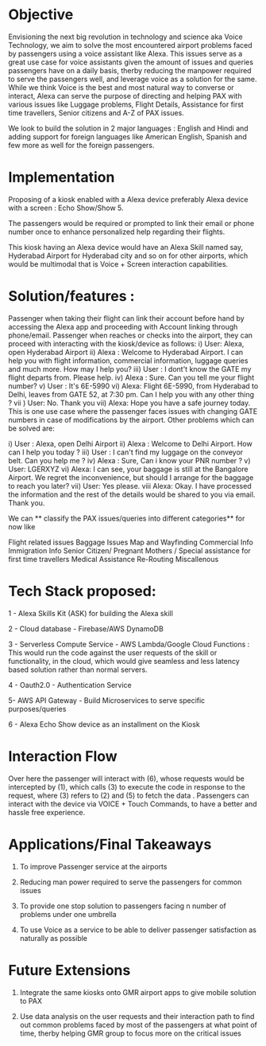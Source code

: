 # Objective

Envisioning the next big revolution in technology and science aka Voice Technology, we aim to solve the most encountered airport problems faced by passengers using a voice assistant like Alexa. This issues serve as a great use case for voice assistants given the amount of issues and queries passengers have on a daily basis, therby reducing the manpower required to serve the passengers well, and leverage voice as a solution for the same. While we think Voice is the best and most natural way to converse or interact, Alexa can serve the purpose of directing and helping PAX with various issues like Luggage problems, Flight Details, Assistance for first time travellers, Senior citizens and A-Z of PAX issues.

We look to build the solution in 2 major languages : English and Hindi and adding support for foreign languages like American English, Spanish and few more as well for the foreign passengers.

# Implementation

Proposing of a kiosk enabled with a Alexa device preferably Alexa device with a screen : Echo Show/Show 5.

The passengers would be required or prompted to link their email or phone number once to enhance personalized help regarding their flights.

This kiosk having an Alexa device would have an Alexa Skill named say, Hyderabad Airport for Hyderabad city and so on for other airports, which would be multimodal that is Voice + Screen interaction capabilities.

# Solution/features :

Passenger when taking their flight can link their account before hand by accessing the Alexa app and proceeding with Account linking through phone/email.
Passenger when reaches or checks into the airport, they can proceed with interacting with the kiosk/device as follows:
        i) User: Alexa, open Hyderabad Airport
        ii) Alexa : Welcome to Hyderabad Airport. I can help you with flight information, commercial information, luggage queries and much more. How may I help you?
        iii) User : I dont't know the GATE my flight departs from. Please help.
        iv) Alexa : Sure. Can you tell me your flight number?
        v) User : It's 6E-5990
        vi) Alexa: Flight 6E-5990, from Hyderabad to Delhi, leaves from GATE 52, at 7:30 pm. Can I help you with any other thing ?
        vii ) User: No. Thank you
        vii) Alexa: Hope you have a safe journey today.
This is one use case where the passenger faces issues with changing GATE numbers in case of modifications by the airport. Other problems which can be solved are:

i) User : Alexa, open Delhi Airport
ii) Alexa : Welcome to Delhi Airport. How can I help you today ?
iii) User : I can't find my luggage on the conveyor belt. Can you help me ?
iv) Alexa :  Sure, Can i know your PNR number ?
v) User: LGERXYZ
vi) Alexa: I can see, your baggage is still at the Bangalore Airport. We regret the inconvenience, but should I arrange for the baggage to reach you later?
vii) User: Yes please.
viii Alexa: Okay. I have processed the information and the rest of the details would be shared to you via email. Thank you.


We can ** classify the PAX issues/queries into different categories** for now like

Flight related issues
Baggage Issues
Map and Wayfinding
Commercial Info
Immigration Info
Senior Citizen/ Pregnant Mothers / Special assistance for first time travellers
Medical Assistance
Re-Routing
Miscallenous


# Tech Stack proposed:


1 - Alexa Skills Kit (ASK) for building the Alexa skill

2 - Cloud database - Firebase/AWS DynamoDB

3 - Serverless Compute Service - AWS Lambda/Google Cloud Functions : This would run the code against the user requests of the skill or functionality, in the cloud, which would give seamless and less latency based solution rather than normal servers.

4 - Oauth2.0 - Authentication Service

5- AWS API Gateway - Build Microservices to serve specific purposes/queries

6 - Alexa Echo Show device as an installment on the Kiosk

# Interaction Flow


Over here the passenger will interact with (6), whose requests would be intercepted by (1), which calls (3) to execute the code in response to the request, where (3) refers to (2) and (5) to fetch the data . Passengers can interact with the device via VOICE + Touch Commands, to have a better and hassle free experience.

# Applications/Final Takeaways


1) To improve Passenger service at the airports

2) Reducing man power required to serve the passengers for common issues

3) To provide one stop solution to passengers facing n number of problems under one umbrella

4) To use Voice as a service to be able to deliver passenger satisfaction as naturally as possible

# Future Extensions


1) Integrate the same kiosks onto GMR airport apps to give mobile solution to PAX

2) Use data analysis on the user requests and their interaction path to find out common problems faced by most of the passengers at what point of time, therby helping GMR group to focus more on the critical issues
